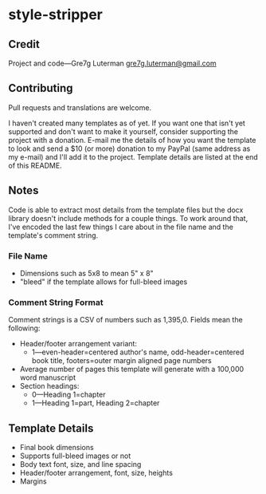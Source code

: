 # style-stripper
## Credit
Project and code—Gre7g Luterman <gre7g.luterman@gmail.com>
## Contributing
Pull requests and translations are welcome.

I haven't created many templates as of yet. If you want one that isn't yet supported and don't want to make it yourself, consider supporting the project with a donation. E-mail me the details of how you want the template to look and send a $10 (or more) donation to my PayPal (same address as my e-mail) and I'll add it to the project. Template details are listed at the end of this README.
## Notes
Code is able to extract most details from the template files but the docx library doesn't include methods for a couple things. To work around that, I've encoded the last few things I care about in the file name and the template's comment string.
### File Name
* Dimensions such as 5x8 to mean 5" x 8"
* "bleed" if the template allows for full-bleed images
### Comment String Format
Comment strings is a CSV of numbers such as 1,395,0. Fields mean the following:
* Header/footer arrangement variant:
  * 1—even-header=centered author's name, odd-header=centered book title, footers=outer margin aligned page numbers
* Average number of pages this template will generate with a 100,000 word manuscript
* Section headings:
  * 0—Heading 1=chapter
  * 1—Heading 1=part, Heading 2=chapter
## Template Details
* Final book dimensions
* Supports full-bleed images or not
* Body text font, size, and line spacing
* Header/footer arrangement, font, size, heights
* Margins
